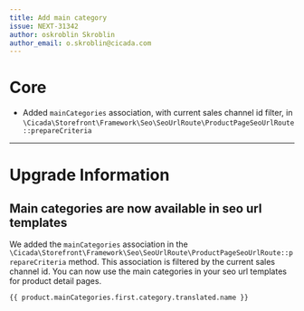 ```yaml
---
title: Add main category
issue: NEXT-31342
author: oskroblin Skroblin
author_email: o.skroblin@cicada.com
---
```

# Core
* Added `mainCategories` association, with current sales channel id filter, in `\Cicada\Storefront\Framework\Seo\SeoUrlRoute\ProductPageSeoUrlRoute::prepareCriteria`

___
# Upgrade Information
## Main categories are now available in seo url templates
We added the `mainCategories` association in the `\Cicada\Storefront\Framework\Seo\SeoUrlRoute\ProductPageSeoUrlRoute::prepareCriteria` method. 
This association is filtered by the current sales channel id. You can now use the main categories in your seo url templates for product detail pages. 

```
{{ product.mainCategories.first.category.translated.name }}
```
